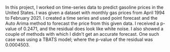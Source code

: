 In this project, I worked on time-series data to predict gasoline prices in the United States. 
I was given a dataset with monthly gas prices from April 1994 to February 2021. I created a time series and used point forecast and the Auto Arima method to forecast the price from this given data. 
I received a p-value of 0.2471, and the residual does look like white noise. 
I also showed a couple of methods with which I didn't get an accurate forecast. One such case was using a TBATS model; where the p-value of the residual was 0.0004503. 
